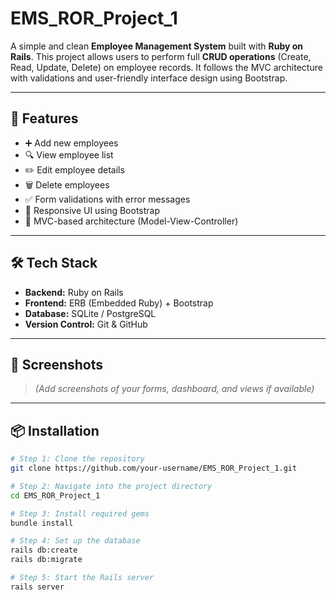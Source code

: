 # EMS_ROR_Project_1

A simple and clean **Employee Management System** built with **Ruby on Rails**. This project allows users to perform full **CRUD operations** (Create, Read, Update, Delete) on employee records. It follows the MVC architecture with validations and user-friendly interface design using Bootstrap.

---

## 🚀 Features

- ➕ Add new employees
- 🔍 View employee list
- ✏️ Edit employee details
- 🗑️ Delete employees
- ✅ Form validations with error messages
- 📱 Responsive UI using Bootstrap
- 📂 MVC-based architecture (Model-View-Controller)

---

## 🛠️ Tech Stack

- **Backend:** Ruby on Rails
- **Frontend:** ERB (Embedded Ruby) + Bootstrap
- **Database:** SQLite / PostgreSQL
- **Version Control:** Git & GitHub

---

## 📸 Screenshots

> _(Add screenshots of your forms, dashboard, and views if available)_

---

## 📦 Installation

```bash
# Step 1: Clone the repository
git clone https://github.com/your-username/EMS_ROR_Project_1.git

# Step 2: Navigate into the project directory
cd EMS_ROR_Project_1

# Step 3: Install required gems
bundle install

# Step 4: Set up the database
rails db:create
rails db:migrate

# Step 5: Start the Rails server
rails server
